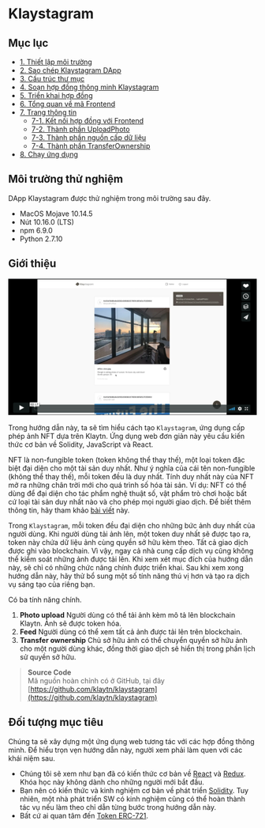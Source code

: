 # Klaystagram

## Mục lục <a href="#table-of-contents" id="table-of-contents"></a>

* [1. Thiết lập môi trường](1.-environment-setup.md)
* [2. Sao chép Klaystagram DApp](2.-clone-klaystagram-dapp.md)
* [3. Cấu trúc thư mục](3.-directory-structure.md)
* [4. Soạn hợp đồng thông minh Klaystagram](4.-write-klaystagram-smart-contract.md)
* [5. Triển khai hợp đồng](5.-deploy-contract.md)
* [6. Tổng quan về mã Frontend](6.-frontend-code-overview.md)
* [7. Trang thông tin](7.-feedpage/)
  * [7-1. Kết nối hợp đồng với Frontend](7.-feedpage/7-1.-connect-contract-to-frontend.md)
  * [7-2. Thành phần UploadPhoto](7.-feedpage/7-2.-uploadphoto-component.md)
  * [7-3. Thành phần nguồn cấp dữ liệu](7.-feedpage/7-3.-feed-component.md)
  * [7-4. Thành phần TransferOwnership](7.-feedpage/7-4.-transferownership-component.md)
* [8. Chạy ứng dụng](8.-run-app.md)

## Môi trường thử nghiệm <a href="#testing-environment" id="testing-environment"></a>

DApp Klaystagram được thử nghiệm trong môi trường sau đây.

* MacOS Mojave 10.14.5
* Nút 10.16.0 (LTS)
* npm 6.9.0
* Python 2.7.10

## Giới thiệu <a href="#introduction" id="introduction"></a>

[![Video giới thiệu về Klaystagram](../../../bapp/tutorials/klaystagram/images/klaystagram-video-poster.png)](https://vimeo.com/327033594)

Trong hướng dẫn này, ta sẽ tìm hiểu cách tạo `Klaystagram`, ứng dụng cấp phép ảnh NFT dựa trên Klaytn. Ứng dụng web đơn giản này yêu cầu kiến thức cơ bản về Solidity, JavaScript và React.

NFT là non-fungible token (token không thể thay thế), một loại token đặc biệt đại diện cho một tài sản duy nhất. Như ý nghĩa của cái tên non-fungible (không thể thay thế), mỗi token đều là duy nhất. Tính duy nhất này của NFT mở ra những chân trời mới cho quá trình số hóa tài sản. Ví dụ: NFT có thể dùng để đại diện cho tác phẩm nghệ thuật số, vật phẩm trò chơi hoặc bất cứ loại tài sản duy nhất nào và cho phép mọi người giao dịch. Để biết thêm thông tin, hãy tham khảo [bài viết](https://coincentral.com/nfts-non-fungible-tokens/) này.

Trong `Klaystagram`, mỗi token đều đại diện cho những bức ảnh duy nhất của người dùng. Khi người dùng tải ảnh lên, một token duy nhất sẽ được tạo ra, token này chứa dữ liệu ảnh cùng quyền sở hữu kèm theo. Tất cả giao dịch được ghi vào blockchain. Vì vậy, ngay cả nhà cung cấp dịch vụ cũng không thể kiểm soát những ảnh được tải lên. Khi xem xét mục đích của hướng dẫn này, sẽ chỉ có những chức năng chính được triển khai. Sau khi xem xong hướng dẫn này, hãy thử bổ sung một số tính năng thú vị hơn và tạo ra dịch vụ sáng tạo của riêng bạn.

Có ba tính năng chính.

1. **Photo upload** Người dùng có thể tải ảnh kèm mô tả lên blockchain Klaytn. Ảnh sẽ được token hóa.
2. **Feed** Người dùng có thể xem tất cả ảnh được tải lên trên blockchain.
3. **Transfer ownership** Chủ sở hữu ảnh có thể chuyển quyền sở hữu ảnh cho một người dùng khác, đồng thời giao dịch sẽ hiển thị trong phần lịch sử quyền sở hữu.

> **Source Code**\
  Mã nguồn hoàn chỉnh có ở GitHub, tại đây [https://github.com/klaytn/klaystagram](https://github.com/klaytn/klaystagram)

## Đối tượng mục tiêu <a href="#intended-audience" id="intended-audience"></a>

Chúng ta sẽ xây dựng một ứng dụng web tương tác với các hợp đồng thông minh. Để hiểu trọn vẹn hướng dẫn này, người xem phải làm quen với các khái niệm sau.

* Chúng tôi sẽ xem như bạn đã có kiến thức cơ bản về [React](https://reactjs.org/) và [Redux](https://redux.js.org/). Khóa học này không dành cho những người mới bắt đầu.
* Bạn nên có kiến thức và kinh nghiệm cơ bản về phát triển [Solidity](https://solidity.readthedocs.io/en/v0.5.10/). Tuy nhiên, một nhà phát triển SW có kinh nghiệm cũng có thể hoàn thành tác vụ nếu làm theo chỉ dẫn từng bước trong hướng dẫn này.
* Bất cứ ai quan tâm đến [Token ERC-721](http://erc721.org/).
